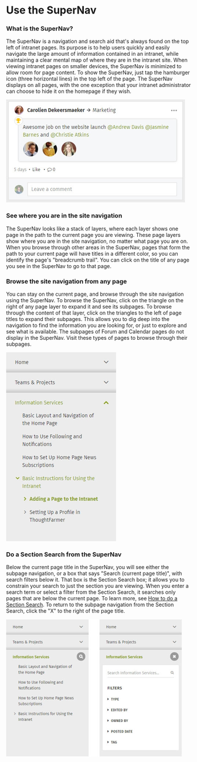 # Use the SuperNav

### What is the SuperNav?

The SuperNav is a navigation and search aid that's always found on the top left of intranet pages. Its purpose is to help users quickly and easily navigate the large amount of information contained in an intranet, while maintaining a clear mental map of where they are in the intranet site. When viewing intranet pages on smaller devices, the SuperNav is minimized to allow room for page content. To show the SuperNav, just tap the hamburger icon \(three horizontal lines\) in the top left of the page. The SuperNav displays on all pages, with the one exception that your intranet administrator can choose to hide it on the homepage if they wish.  
  


![](../../.gitbook/assets/1%20%283%29.jpg)

### See where you are in the site navigation

The SuperNav looks like a stack of layers, where each layer shows one page in the path to the current page you are viewing. These page layers show where you are in the site navigation, no matter what page you are on. When you browse through other areas in the SuperNav, pages that form the path to your current page will have titles in a different color, so you can identify the page's "breadcrumb trail". You can click on the title of any page you see in the SuperNav to go to that page. 

### Browse the site navigation from any page

You can stay on the current page, and browse through the site navigation using the SuperNav. To browse the SuperNav, click on the triangle on the right of any page layer to expand it and see its subpages. To browse through the content of that layer, click on the triangles to the left of page titles to expand their subpages. This allows you to dig deep into the navigation to find the information you are looking for, or just to explore and see what is available. The subpages of Forum and Calendar pages do not display in the SuperNav. Visit these types of pages to browse through their subpages.

![](../../.gitbook/assets/2%20%284%29.jpg)

### Do a Section Search from the SuperNav

Below the current page title in the SuperNav, you will see either the subpage navigation, or a box that says "Search \(current page title\)", with search filters below it. That box is the Section Search box; it allows you to constrain your search to just the section you are viewing. When you enter a search term or select a filter from the Section Search, it searches only pages that are below the current page. To learn more, see [How to do a Section Search](search-a-section.md). To return to the subpage navigation from the Section Search, click the "X" to the right of the page title.

![](../../.gitbook/assets/1%20%2822%29.jpg)

